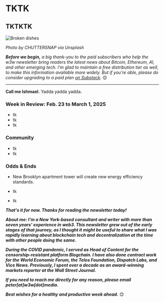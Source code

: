 # TKTK
## TKTKTK

![Broken dishes](https://w3w.news/img/chuttersnap-5000.jpg)

*Photo by CHUTTERSNAP via Unsplash*

*<strong>Before we begin,</strong> a big thank-you to the paid subscribers who help the w3w newsletter bring readers the latest news about Bitcoin, Ethereum, AI, and other emerging tech. I'm glad to maintain a free distribution tier as well, to make this information available more widely. But if you're able, please do consider upgrading to a paid plan [on Substack](https://w3wnews.substack.com/subscribe).* 😊

<hr>

**Call me Ishmael.** Yadda yadda yadda.

<!-- 150-word lead item. Some possibilities:

- BOYCOTTS: Why withholding money from a publicly traded company works. You only need to deny marginal metrics, not move them to zero in absolute terms.

- TKTK: Another possibility

- TKTK: Another possibility

-->

### Week in Review: Feb. 23 to March 1, 2025

<!--

Some leftovers from last week...

| Bybit hack hurt ETH price: https://decrypt.co/307215/ethereum-bitcoin-fall-bybit-confirms-hack

- Ethereum transaction fees hit their lowest level since 2020: https://www.theblock.co/post/341625/ethereum-transaction-fees-plummet-70-hitting-lowest-levels-since-2020

- New tools for cross-chain transactions: https://www.coindesk.com/tech/2025/02/18/ethereum-developers-release-new-initiative-to-simplify-cross-chain-transactions

- New ether ETF: https://cryptoslate.com/franklin-templeton-bitcoin-ethereum-etf-begins-trading-in-the-us/

-->

<!--

- WSJ's Weil on Coinbase's balance sheet: https://www.wsj.com/finance/currencies/coinbase-crypto-ownership-accounting-7c97b26a?st=oZ3Uue&reflink=desktopwebshare_permalink

- Fortune reports Musk is raising a new funding round for Twitter at a $44 billion valuation -- the same price he paid for it. That's a farcial valuation.

- Czech central banker likes bitcoin: https://www.coindesk.com/markets/2025/02/19/bitcoin-not-to-be-lumped-together-with-crypto-czech-central-bank-chief-michl

- Catizen's success could help web3 gaming in general: https://www.coindesk.com/sponsored-content/has-success-finally-found-web3-gaming-catizen-s-growth-and-financial-results-offer-a-clear-affirmation

- Senate Banking hearing on crypto regulation next week: https://www.coindesk.com/policy/2025/02/21/u-s-senate-banking-committee-sets-hearing-on-crypto-legislation-next-week

- Chainalysis data on U.S.-sanctioned countries using crypto: https://www.coindesk.com/policy/2025/02/19/u-s-sanctioned-countries-such-as-iran-leaning-heavily-into-crypto-chainalysis

- Palantir stock hit, possible weak outlook: https://www.cnbc.com/2025/02/19/palantir-shares-pentagon-cuts-trump.html

- 4-part coindesk series on bitcoin in El Salvador. https://www.coindesk.com/coindesk-news/2025/02/14/el-salvador-dispatch-how-bitcoin-taught-a-nation-to-dream

- https://www.washingtonpost.com/opinions/2025/02/10/ev-chargers-government-infrastructure/

- Korea is building a new AI data center with self-hosted power generation. https://www.wsj.com/tech/ai/ai-data-center-with-up-to-3-gigawatts-of-power-is-envisioned-for-south-korea-5141bd77

- Mexico is threatening to sue over Google Maps' decision to re-label the body of water on its northeastern coast as the "Gulf of America." (<!-- Link TK

- Update on Lee Enterprises cyberattack: https://news.google.com/read/CBMilwFBVV95cUxNdHRJRmRZU0EtcFB0MWNqTElXeVdrYTRkN3JyVXZVTlhoNTBvZmZHWFF1RGVNS3J0eWJEczRlM2E1WkZ6RmlLVzRMSU1aU2NYYUFkaTRRdGpHbS1kdTA0Ym51UGpvVlk4VDkxZWtnd01ZZkNRWG1EYmM0VGJtVGRoZnRfZ0dUNFVETFN2RC0zUnJ3TDVMaVFr?hl=en-US&gl=US&ceid=US%3Aen

- ICYMI BuzzFeed has a new transformation plan: https://slate.com/technology/2025/02/buzzfeed-social-media-network-island-ai-jonah-peretti.html
https://apnews.com/article/argentina-milei-cryptocurrency-fraud-charges-3f572a5f294d7c25437a08151798b917

- https://unpromptedthoughts.substack.com/p/yes-we-really-do-need-another-ai | Shout out Barry's new Substack + add to your Substack recommendations for new subscribers.

-->



- tk
- tk
- tk

### Community

- tk
- tk

### Odds & Ends

- New Brooklyn apartment tower will create new energy efficiency standards. <!-- Link TK. Bloomberg (and others?) have covered -->

- tk

- tk

_**That's it for now. Thanks for reading the newsletter today!**_

_**About me: I'm a New York-based consultant and writer with more than seven years' experience in web3. This newsletter grew out of the early stages of that journey, as I thought it might be useful to share what I was rapidly learning about blockchain tech and decentralization at the time with other people doing the same.**_

 _**During the COVID pandemic, I served as Head of Content for the censorship-resistant platform Blogchain. I have also done contract work for the World Economic Forum, the Telos Foundation, Dispatch Labs, and Vice News. Previously, I spent over a decade as an award-winning markets reporter at the Wall Street Journal.**_

 _**If you need to reach me directly for any reason, please email peter[at]w3w[dot]media.**_

 _**Best wishes for a healthy and productive week ahead.**_ 😊
